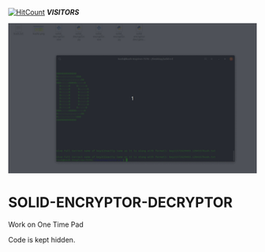 [![HitCount](http://hits.dwyl.io/D-E-F-E-A-TSOLID-ENCRYPTOR-DECRYPTOR.svg)](http://hits.dwyl.io/D-E-F-E-A-T/SOLID-ENCRYPTOR-DECRYPTOR
) ***VISITORS***


![](solid_ed.gif)


# SOLID-ENCRYPTOR-DECRYPTOR
Work on One Time Pad

Code is kept hidden.
